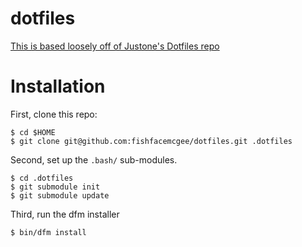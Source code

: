 dotfiles
========

[This is based loosely off of Justone's Dotfiles repo](https://github.com/justone/dotfiles)

Installation
=
First, clone this repo:
```
$ cd $HOME
$ git clone git@github.com:fishfacemcgee/dotfiles.git .dotfiles
```

Second, set up the `.bash/` sub-modules.
```
$ cd .dotfiles
$ git submodule init
$ git submodule update
```

Third, run the dfm installer

```
$ bin/dfm install
```
